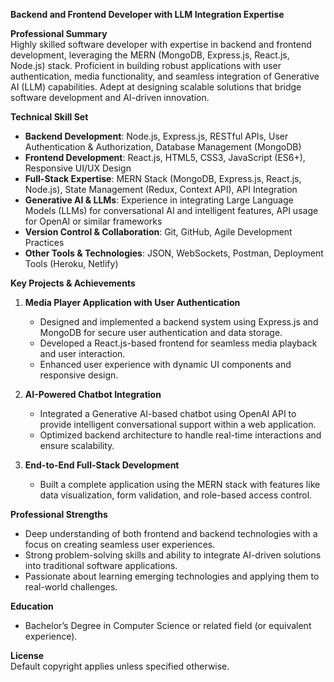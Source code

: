 **Backend and Frontend Developer with LLM Integration Expertise**

**Professional Summary**  
Highly skilled software developer with expertise in backend and frontend development, leveraging the MERN (MongoDB, Express.js, React.js, Node.js) stack. Proficient in building robust applications with user authentication, media functionality, and seamless integration of Generative AI (LLM) capabilities. Adept at designing scalable solutions that bridge software development and AI-driven innovation.

**Technical Skill Set**  
- **Backend Development**: Node.js, Express.js, RESTful APIs, User Authentication & Authorization, Database Management (MongoDB)  
- **Frontend Development**: React.js, HTML5, CSS3, JavaScript (ES6+), Responsive UI/UX Design  
- **Full-Stack Expertise**: MERN Stack (MongoDB, Express.js, React.js, Node.js), State Management (Redux, Context API), API Integration  
- **Generative AI & LLMs**: Experience in integrating Large Language Models (LLMs) for conversational AI and intelligent features, API usage for OpenAI or similar frameworks  
- **Version Control & Collaboration**: Git, GitHub, Agile Development Practices  
- **Other Tools & Technologies**: JSON, WebSockets, Postman, Deployment Tools (Heroku, Netlify)  

**Key Projects & Achievements**  
1. **Media Player Application with User Authentication**  
   - Designed and implemented a backend system using Express.js and MongoDB for secure user authentication and data storage.  
   - Developed a React.js-based frontend for seamless media playback and user interaction.  
   - Enhanced user experience with dynamic UI components and responsive design.  

2. **AI-Powered Chatbot Integration**  
   - Integrated a Generative AI-based chatbot using OpenAI API to provide intelligent conversational support within a web application.  
   - Optimized backend architecture to handle real-time interactions and ensure scalability.  

3. **End-to-End Full-Stack Development**  
   - Built a complete application using the MERN stack with features like data visualization, form validation, and role-based access control.  

**Professional Strengths**  
- Deep understanding of both frontend and backend technologies with a focus on creating seamless user experiences.  
- Strong problem-solving skills and ability to integrate AI-driven solutions into traditional software applications.  
- Passionate about learning emerging technologies and applying them to real-world challenges.  

**Education**  
- Bachelor’s Degree in Computer Science or related field (or equivalent experience).  

**License**  
Default copyright applies unless specified otherwise.  

